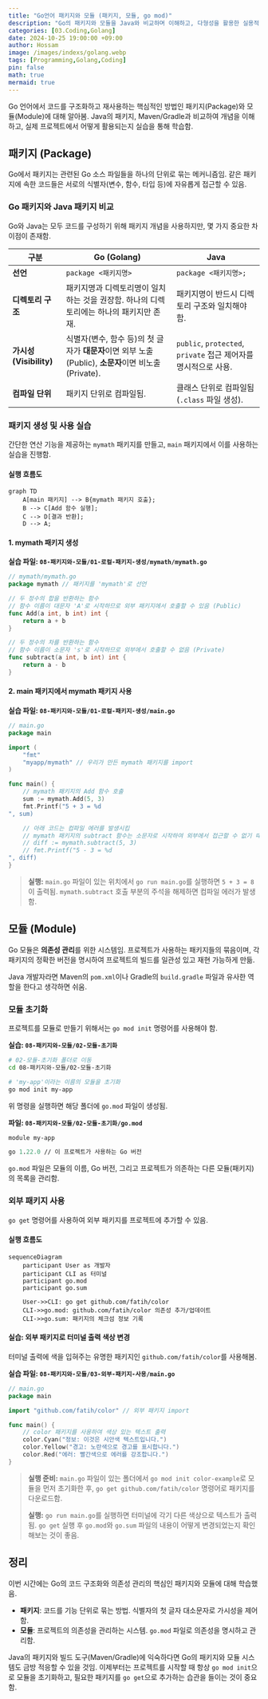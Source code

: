 ```yaml
---
title: "Go언어 패키지와 모듈 (패키지, 모듈, go mod)"
description: "Go의 패키지와 모듈을 Java와 비교하며 이해하고, 다형성을 활용한 실용적인 예제를 다룸."
categories: [03.Coding,Golang]
date: 2024-10-25 19:00:00 +09:00
author: Hossam
image: /images/indexs/golang.webp
tags: [Programming,Golang,Coding]
pin: false
math: true
mermaid: true
---
```


Go 언어에서 코드를 구조화하고 재사용하는 핵심적인 방법인 패키지(Package)와 모듈(Module)에 대해 알아봄. Java의 패키지, Maven/Gradle과 비교하여 개념을 이해하고, 실제 프로젝트에서 어떻게 활용되는지 실습을 통해 학습함.

## 패키지 (Package)

Go에서 패키지는 관련된 Go 소스 파일들을 하나의 단위로 묶는 메커니즘임. 같은 패키지에 속한 코드들은 서로의 식별자(변수, 함수, 타입 등)에 자유롭게 접근할 수 있음.

### Go 패키지와 Java 패키지 비교

Go와 Java는 모두 코드를 구성하기 위해 패키지 개념을 사용하지만, 몇 가지 중요한 차이점이 존재함.

| 구분 | Go (Golang) | Java |
|---|---|---|
| **선언** | `package <패키지명>` | `package <패키지명>;` |
| **디렉토리 구조** | 패키지명과 디렉토리명이 일치하는 것을 권장함. 하나의 디렉토리에는 하나의 패키지만 존재. | 패키지명이 반드시 디렉토리 구조와 일치해야 함. |
| **가시성(Visibility)** | 식별자(변수, 함수 등)의 첫 글자가 **대문자**이면 외부 노출(Public), **소문자**이면 비노출(Private). | `public`, `protected`, `private` 접근 제어자를 명시적으로 사용. |
| **컴파일 단위** | 패키지 단위로 컴파일됨. | 클래스 단위로 컴파일됨 (`.class` 파일 생성). |

### 패키지 생성 및 사용 실습

간단한 연산 기능을 제공하는 `mymath` 패키지를 만들고, `main` 패키지에서 이를 사용하는 실습을 진행함.

#### 실행 흐름도

```mermaid
graph TD
    A[main 패키지] --> B{mymath 패키지 호출};
    B --> C[Add 함수 실행];
    C --> D[결과 반환];
    D --> A;
```

#### 1. mymath 패키지 생성

**실습 파일: `08-패키지와-모듈/01-로컬-패키지-생성/mymath/mymath.go`**

```go
// mymath/mymath.go
package mymath // 패키지를 'mymath'로 선언

// 두 정수의 합을 반환하는 함수
// 함수 이름이 대문자 'A'로 시작하므로 외부 패키지에서 호출할 수 있음 (Public)
func Add(a int, b int) int {
	return a + b
}

// 두 정수의 차를 반환하는 함수
// 함수 이름이 소문자 's'로 시작하므로 외부에서 호출할 수 없음 (Private)
func subtract(a int, b int) int {
	return a - b
}
```

#### 2. main 패키지에서 mymath 패키지 사용

**실습 파일: `08-패키지와-모듈/01-로컬-패키지-생성/main.go`**

```go
// main.go
package main

import (
	"fmt"
	"myapp/mymath" // 우리가 만든 mymath 패키지를 import
)

func main() {
	// mymath 패키지의 Add 함수 호출
	sum := mymath.Add(5, 3)
	fmt.Printf("5 + 3 = %d
", sum)

	// 아래 코드는 컴파일 에러를 발생시킴
	// mymath 패키지의 subtract 함수는 소문자로 시작하여 외부에서 접근할 수 없기 때문
	// diff := mymath.subtract(5, 3)
	// fmt.Printf("5 - 3 = %d
", diff)
}
```

> **실행:** `main.go` 파일이 있는 위치에서 `go run main.go`를 실행하면 `5 + 3 = 8`이 출력됨. `mymath.subtract` 호출 부분의 주석을 해제하면 컴파일 에러가 발생함.

## 모듈 (Module)

Go 모듈은 **의존성 관리**를 위한 시스템임. 프로젝트가 사용하는 패키지들의 묶음이며, 각 패키지의 정확한 버전을 명시하여 프로젝트의 빌드를 일관성 있고 재현 가능하게 만듦.

Java 개발자라면 Maven의 `pom.xml`이나 Gradle의 `build.gradle` 파일과 유사한 역할을 한다고 생각하면 쉬움.

### 모듈 초기화

프로젝트를 모듈로 만들기 위해서는 `go mod init` 명령어를 사용해야 함.

**실습: `08-패키지와-모듈/02-모듈-초기화`**

```bash
# 02-모듈-초기화 폴더로 이동
cd 08-패키지와-모듈/02-모듈-초기화

# 'my-app'이라는 이름의 모듈을 초기화
go mod init my-app
```

위 명령을 실행하면 해당 폴더에 `go.mod` 파일이 생성됨.

**파일: `08-패키지와-모듈/02-모듈-초기화/go.mod`**

```mod
module my-app

go 1.22.0 // 이 프로젝트가 사용하는 Go 버전
```

`go.mod` 파일은 모듈의 이름, Go 버전, 그리고 프로젝트가 의존하는 다른 모듈(패키지)의 목록을 관리함.

### 외부 패키지 사용

`go get` 명령어를 사용하여 외부 패키지를 프로젝트에 추가할 수 있음.

#### 실행 흐름도

```mermaid
sequenceDiagram
    participant User as 개발자
    participant CLI as 터미널
    participant go.mod
    participant go.sum

    User->>CLI: go get github.com/fatih/color
    CLI->>go.mod: github.com/fatih/color 의존성 추가/업데이트
    CLI->>go.sum: 패키지의 체크섬 정보 기록
```

#### 실습: 외부 패키지로 터미널 출력 색상 변경

터미널 출력에 색을 입혀주는 유명한 패키지인 `github.com/fatih/color`를 사용해봄.

**실습 파일: `08-패키지와-모듈/03-외부-패키지-사용/main.go`**

```go
// main.go
package main

import "github.com/fatih/color" // 외부 패키지 import

func main() {
	// color 패키지를 사용하여 색상 있는 텍스트 출력
	color.Cyan("정보: 이것은 시안색 텍스트입니다.")
	color.Yellow("경고: 노란색으로 경고를 표시합니다.")
	color.Red("에러: 빨간색으로 에러를 강조합니다.")
}
```

> **실행 준비:** `main.go` 파일이 있는 폴더에서 `go mod init color-example`로 모듈을 먼저 초기화한 후, `go get github.com/fatih/color` 명령어로 패키지를 다운로드함.
>
> **실행:** `go run main.go`를 실행하면 터미널에 각기 다른 색상으로 텍스트가 출력됨. `go get` 실행 후 `go.mod`와 `go.sum` 파일의 내용이 어떻게 변경되었는지 확인해보는 것이 좋음.

## 정리

이번 시간에는 Go의 코드 구조화와 의존성 관리의 핵심인 패키지와 모듈에 대해 학습했음.

- **패키지**: 코드를 기능 단위로 묶는 방법. 식별자의 첫 글자 대소문자로 가시성을 제어함.
- **모듈**: 프로젝트의 의존성을 관리하는 시스템. `go.mod` 파일로 의존성을 명시하고 관리함.

Java의 패키지와 빌드 도구(Maven/Gradle)에 익숙하다면 Go의 패키지와 모듈 시스템도 금방 적응할 수 있을 것임. 이제부터는 프로젝트를 시작할 때 항상 `go mod init`으로 모듈을 초기화하고, 필요한 패키지를 `go get`으로 추가하는 습관을 들이는 것이 중요함.
